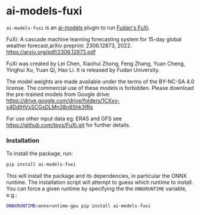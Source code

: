# ai-models-fuxi

`ai-models-fuxi` is an [ai-models](https://github.com/ecmwf-lab/ai-models) plugin to run [Fudan's FuXi](https://github.com/tpys/FuXi.git).

FuXi: A cascade machine learning forecasting system for 15-day global weather forecast,arXiv preprint: 2306.12873, 2022. https://arxiv.org/pdf/2306.12873.pdf

FuXi was created by Lei Chen, Xiaohui Zhong, Feng Zhang, Yuan Cheng, Yinghui Xu, Yuan Qi, Hao Li. It is released by Fudan University.

The model weights are made available under the terms of the BY-NC-SA 4.0 license.
The commercial use of these models is forbidden. Please download the pre-trained models from Google drive: https://drive.google.com/drive/folders/1CXxv-s4DdIHVxSCGsDLMn38n8Shk3fRs


For use other input data eg: ERA5 and GFS see <https://github.com/tpys/FuXi.git> for further details.


### Installation

To install the package, run:

```bash
pip install ai-models-fuxi
```

This will install the package and its dependencies, in particular the ONNX runtime. The installation script will attempt to guess which runtime to install. You can force a given runtime by specifying the the `ONNXRUNTIME` variable, e.g.:

```bash
ONNXRUNTIME=onnxruntime-gpu pip install ai-models-fuxi
```
